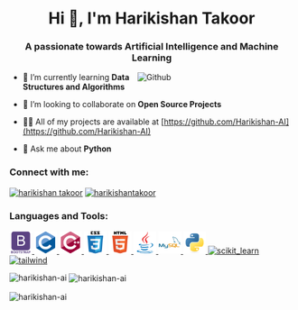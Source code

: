 <h1 align="center">Hi 👋, I'm Harikishan Takoor</h1>
<h3 align="center">A passionate towards Artificial Intelligence and Machine Learning</h3>
<img width="55%" align="right" alt="Github" src="https://raw.githubusercontent.com/onimur/.github/master/.resources/git-header.svg" />



- 🌱 I’m currently learning **Data Structures and Algorithms**

- 👯 I’m looking to collaborate on **Open Source Projects**

- 👨‍💻 All of my projects are available at [https://github.com/Harikishan-AI](https://github.com/Harikishan-AI)

- 💬 Ask me about **Python**

<h3 align="left">Connect with me:</h3>
<p align="left">
<a href="https://linkedin.com/in/harikishan takoor" target="blank"><img align="center" src="https://raw.githubusercontent.com/rahuldkjain/github-profile-readme-generator/master/src/images/icons/Social/linked-in-alt.svg" alt="harikishan takoor" height="30" width="40" /></a>
<a href="https://www.hackerrank.com/harikishantakoor" target="blank"><img align="center" src="https://raw.githubusercontent.com/rahuldkjain/github-profile-readme-generator/master/src/images/icons/Social/hackerrank.svg" alt="harikishantakoor" height="30" width="40" /></a>
</p>

<h3 align="left">Languages and Tools:</h3>
<p align="left"> <a href="https://getbootstrap.com" target="_blank"> <img src="https://raw.githubusercontent.com/devicons/devicon/master/icons/bootstrap/bootstrap-plain-wordmark.svg" alt="bootstrap" width="40" height="40"/> </a> <a href="https://www.cprogramming.com/" target="_blank"> <img src="https://raw.githubusercontent.com/devicons/devicon/master/icons/c/c-original.svg" alt="c" width="40" height="40"/> </a> <a href="https://www.w3schools.com/cpp/" target="_blank"> <img src="https://raw.githubusercontent.com/devicons/devicon/master/icons/cplusplus/cplusplus-original.svg" alt="cplusplus" width="40" height="40"/> </a> <a href="https://www.w3schools.com/css/" target="_blank"> <img src="https://raw.githubusercontent.com/devicons/devicon/master/icons/css3/css3-original-wordmark.svg" alt="css3" width="40" height="40"/> </a> <a href="https://www.w3.org/html/" target="_blank"> <img src="https://raw.githubusercontent.com/devicons/devicon/master/icons/html5/html5-original-wordmark.svg" alt="html5" width="40" height="40"/> </a> <a href="https://www.java.com" target="_blank"> <img src="https://raw.githubusercontent.com/devicons/devicon/master/icons/java/java-original.svg" alt="java" width="40" height="40"/> </a> <a href="https://www.mysql.com/" target="_blank"> <img src="https://raw.githubusercontent.com/devicons/devicon/master/icons/mysql/mysql-original-wordmark.svg" alt="mysql" width="40" height="40"/> </a> <a href="https://www.python.org" target="_blank"> <img src="https://raw.githubusercontent.com/devicons/devicon/master/icons/python/python-original.svg" alt="python" width="40" height="40"/> </a> <a href="https://scikit-learn.org/" target="_blank"> <img src="https://upload.wikimedia.org/wikipedia/commons/0/05/Scikit_learn_logo_small.svg" alt="scikit_learn" width="40" height="40"/> </a> <a href="https://tailwindcss.com/" target="_blank"> <img src="https://www.vectorlogo.zone/logos/tailwindcss/tailwindcss-icon.svg" alt="tailwind" width="40" height="40"/> </a> </p>

<p align="center">
<p><img align="left" src="https://github-readme-stats.vercel.app/api/top-langs?username=harikishan-ai&show_icons=true&locale=en&layout=compact" alt="harikishan-ai" /></p>
<p>&nbsp;<img align="center" src="https://github-readme-stats.vercel.app/api?username=harikishan-ai&show_icons=true&locale=en" alt="harikishan-ai" /></p>
<p><img align="center" src="https://github-readme-streak-stats.herokuapp.com/?user=harikishan-ai&" alt="harikishan-ai" /></p>
</p>

